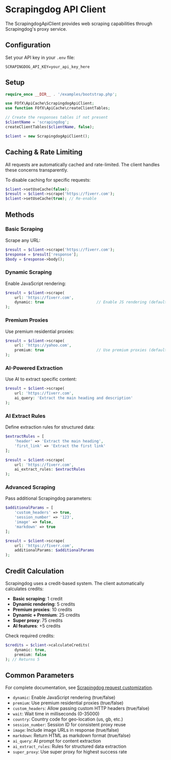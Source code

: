 # Scrapingdog API Client

The ScrapingdogApiClient provides web scraping capabilities through Scrapingdog's proxy service.

## Configuration

Set your API key in your `.env` file:

```env
SCRAPINGDOG_API_KEY=your_api_key_here
```

## Setup

```php
require_once __DIR__ . '/examples/bootstrap.php';

use FOfX\ApiCache\ScrapingdogApiClient;
use function FOfX\ApiCache\createClientTables;

// Create the responses tables if not present
$clientName = 'scrapingdog';
createClientTables($clientName, false);

$client = new ScrapingdogApiClient();
```

## Caching & Rate Limiting

All requests are automatically cached and rate-limited. The client handles these concerns transparently.

To disable caching for specific requests:

```php
$client->setUseCache(false);
$result = $client->scrape('https://fiverr.com');
$client->setUseCache(true); // Re-enable
```

## Methods

### Basic Scraping

Scrape any URL:

```php
$result = $client->scrape('https://fiverr.com');
$response = $result['response'];
$body = $response->body();
```

### Dynamic Scraping

Enable JavaScript rendering:

```php
$result = $client->scrape(
    url: 'https://fiverr.com',
    dynamic: true                       // Enable JS rendering (default: false)
);
```

### Premium Proxies

Use premium residential proxies:

```php
$result = $client->scrape(
    url: 'https://yahoo.com',
    premium: true                       // Use premium proxies (default: null)
);
```

### AI-Powered Extraction

Use AI to extract specific content:

```php
$result = $client->scrape(
    url: 'https://fiverr.com',
    ai_query: 'Extract the main heading and description'
);
```

### AI Extract Rules

Define extraction rules for structured data:

```php
$extractRules = [
    'header' => 'Extract the main heading',
    'first_link' => 'Extract the first link'
];

$result = $client->scrape(
    url: 'https://fiverr.com',
    ai_extract_rules: $extractRules
);
```

### Advanced Scraping

Pass additional Scrapingdog parameters:

```php
$additionalParams = [
    'custom_headers' => true,
    'session_number' => '123',
    'image' => false,
    'markdown' => true
];

$result = $client->scrape(
    url: 'https://fiverr.com',
    additionalParams: $additionalParams
);
```

## Credit Calculation

Scrapingdog uses a credit-based system. The client automatically calculates credits:

- **Basic scraping**: 1 credit
- **Dynamic rendering**: 5 credits
- **Premium proxies**: 10 credits
- **Dynamic + Premium**: 25 credits
- **Super proxy**: 75 credits
- **AI features**: +5 credits

Check required credits:

```php
$credits = $client->calculateCredits(
    dynamic: true,
    premium: false
); // Returns 5
```

## Common Parameters

For complete documentation, see [Scrapingdog request customization](https://docs.scrapingdog.com/web-scraping-api/request-customization).

- `dynamic`: Enable JavaScript rendering (true/false)
- `premium`: Use premium residential proxies (true/false)
- `custom_headers`: Allow passing custom HTTP headers (true/false)
- `wait`: Wait time in milliseconds (0-35000)
- `country`: Country code for geo-location (us, gb, etc.)
- `session_number`: Session ID for consistent proxy reuse
- `image`: Include image URLs in response (true/false)
- `markdown`: Return HTML as markdown format (true/false)
- `ai_query`: AI prompt for content extraction
- `ai_extract_rules`: Rules for structured data extraction
- `super_proxy`: Use super proxy for highest success rate